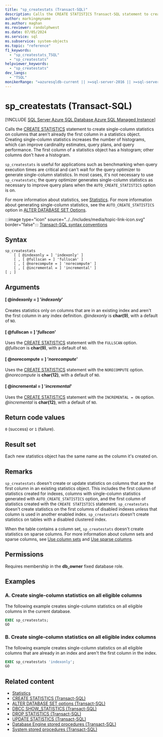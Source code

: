 ```yaml
---
title: "sp_createstats (Transact-SQL)"
description: Calls the CREATE STATISTICS Transact-SQL statement to create single-column statistics on columns that aren't already the first column in a statistics object.
author: markingmyname
ms.author: maghan
ms.reviewer: randolphwest
ms.date: 07/05/2024
ms.service: sql
ms.subservice: system-objects
ms.topic: "reference"
f1_keywords:
  - "sp_createstats_TSQL"
  - "sp_createstats"
helpviewer_keywords:
  - "sp_createstats"
dev_langs:
  - "TSQL"
monikerRange: "=azuresqldb-current || >=sql-server-2016 || >=sql-server-linux-2017 || =azuresqldb-mi-current"
---
```

# sp_createstats (Transact-SQL)

[!INCLUDE [SQL Server Azure SQL Database Azure SQL Managed Instance](../../includes/applies-to-version/sql-asdb-asdbmi.md)]

Calls the [CREATE STATISTICS](../../t-sql/statements/create-statistics-transact-sql.md) statement to create single-column statistics on columns that aren't already the first column in a statistics object. Creating single-column statistics increases the number of histograms, which can improve cardinality estimates, query plans, and query performance. The first column of a statistics object has a histogram; other columns don't have a histogram.

`sp_createstats` is useful for applications such as benchmarking when query execution times are critical and can't wait for the query optimizer to generate single-column statistics. In most cases, it's not necessary to use `sp_createstats`; the query optimizer generates single-column statistics as necessary to improve query plans when the `AUTO_CREATE_STATISTICS` option is on.

For more information about statistics, see [Statistics](../statistics/statistics.md). For more information about generating single-column statistics, see the `AUTO_CREATE_STATISTICS` option in [ALTER DATABASE SET Options](../../t-sql/statements/alter-database-transact-sql-set-options.md).

:::image type="icon" source="../../includes/media/topic-link-icon.svg" border="false"::: [Transact-SQL syntax conventions](../../t-sql/language-elements/transact-sql-syntax-conventions-transact-sql.md)

## Syntax

```syntaxsql
sp_createstats
    [ [ @indexonly = ] 'indexonly' ]
    [ , [ @fullscan = ] 'fullscan' ]
    [ , [ @norecompute = ] 'norecompute' ]
    [ , [ @incremental = ] 'incremental' ]
[ ; ]
```

## Arguments

#### [ @indexonly = ] '*indexonly*'

Creates statistics only on columns that are in an existing index and aren't the first column in any index definition. *@indexonly* is **char(9)**, with a default of `NO`.

#### [ @fullscan = ] '*fullscan*'

Uses the [CREATE STATISTICS](../../t-sql/statements/create-statistics-transact-sql.md) statement with the `FULLSCAN` option. *@fullscan* is **char(9)**, with a default of `NO`.

#### [ @norecompute = ] '*norecompute*'

Uses the [CREATE STATISTICS](../../t-sql/statements/create-statistics-transact-sql.md) statement with the `NORECOMPUTE` option. *@norecompute* is **char(12)**, with a default of `NO`.

#### [ @incremental = ] '*incremental*'

Uses the [CREATE STATISTICS](../../t-sql/statements/create-statistics-transact-sql.md) statement with the `INCREMENTAL = ON` option. *@incremental* is **char(12)**, with a default of `NO`.

## Return code values

`0` (success) or `1` (failure).

## Result set

Each new statistics object has the same name as the column it's created on.

## Remarks

`sp_createstats` doesn't create or update statistics on columns that are the first column in an existing statistics object. This includes the first column of statistics created for indexes, columns with single-column statistics generated with `AUTO_CREATE_STATISTICS` option, and the first column of statistics created with the `CREATE STATISTICS` statement. `sp_createstats` doesn't create statistics on the first columns of disabled indexes unless that column is used in another enabled index. `sp_createstats` doesn't create statistics on tables with a disabled clustered index.

When the table contains a column set, `sp_createstats` doesn't create statistics on sparse columns. For more information about column sets and sparse columns, see [Use column sets](../tables/use-column-sets.md) and [Use sparse columns](../tables/use-sparse-columns.md).

## Permissions

Requires membership in the **db_owner** fixed database role.

## Examples

### A. Create single-column statistics on all eligible columns

The following example creates single-column statistics on all eligible columns in the current database.

```sql
EXEC sp_createstats;
GO
```

### B. Create single-column statistics on all eligible index columns

The following example creates single-column statistics on all eligible columns that are already in an index and aren't the first column in the index.

```sql
EXEC sp_createstats 'indexonly';
GO
```

## Related content

- [Statistics](../statistics/statistics.md)
- [CREATE STATISTICS (Transact-SQL)](../../t-sql/statements/create-statistics-transact-sql.md)
- [ALTER DATABASE SET options (Transact-SQL)](../../t-sql/statements/alter-database-transact-sql-set-options.md)
- [DBCC SHOW_STATISTICS (Transact-SQL)](../../t-sql/database-console-commands/dbcc-show-statistics-transact-sql.md)
- [DROP STATISTICS (Transact-SQL)](../../t-sql/statements/drop-statistics-transact-sql.md)
- [UPDATE STATISTICS (Transact-SQL)](../../t-sql/statements/update-statistics-transact-sql.md)
- [Database Engine stored procedures (Transact-SQL)](database-engine-stored-procedures-transact-sql.md)
- [System stored procedures (Transact-SQL)](system-stored-procedures-transact-sql.md)
